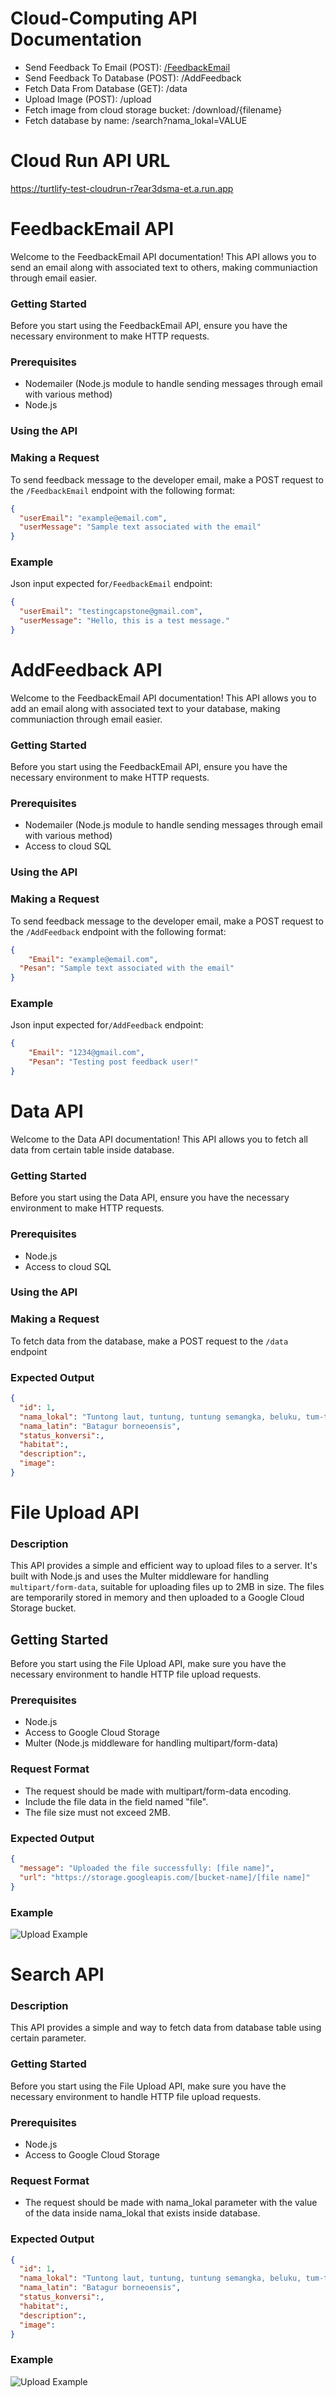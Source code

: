 # Cloud-Computing API Documentation

* Send Feedback To Email (POST): [/FeedbackEmail](#feedbackemail-api)
* Send Feedback To Database (POST): /AddFeedback
* Fetch Data From Database (GET): /data
* Upload Image (POST): /upload
* Fetch image from cloud storage bucket: /download/{filename}
* Fetch database by name: /search?nama_lokal=VALUE

# Cloud Run API URL
https://turtlify-test-cloudrun-r7ear3dsma-et.a.run.app

# FeedbackEmail API

Welcome to the FeedbackEmail API documentation! This API allows you to send an email along with associated text to others, making communiaction through email easier.

### Getting Started

Before you start using the FeedbackEmail API, ensure you have the necessary environment to make HTTP requests.

### Prerequisites
- Nodemailer (Node.js module to handle sending messages through email with various method)
- Node.js

### Using the API

### Making a Request

To send feedback message to the developer email, make a POST request to the `/FeedbackEmail` endpoint with the following format:

```json
{
  "userEmail": "example@email.com",
  "userMessage": "Sample text associated with the email"
}
```
### Example

Json input expected for`/FeedbackEmail` endpoint:

```json
{
  "userEmail": "testingcapstone@gmail.com",
  "userMessage": "Hello, this is a test message."
}
```

# AddFeedback API

Welcome to the FeedbackEmail API documentation! This API allows you to add an email along with associated text to your database, making communiaction through email easier.

### Getting Started

Before you start using the FeedbackEmail API, ensure you have the necessary environment to make HTTP requests.

### Prerequisites
- Nodemailer (Node.js module to handle sending messages through email with various method)
- Access to cloud SQL

### Using the API

### Making a Request

To send feedback message to the developer email, make a POST request to the `/AddFeedback` endpoint with the following format:

```json
{
    "Email": "example@email.com",
  "Pesan": "Sample text associated with the email"
}
```
### Example

Json input expected for`/AddFeedback` endpoint:

```json
{
    "Email": "1234@gmail.com",
    "Pesan": "Testing post feedback user!"
}
```

# Data API

Welcome to the Data API documentation! This API allows you to fetch all data from certain table inside database.

### Getting Started

Before you start using the Data API, ensure you have the necessary environment to make HTTP requests.

### Prerequisites
- Node.js
- Access to cloud SQL
  
### Using the API

### Making a Request

To fetch data from the database, make a POST request to the `/data` endpoint

### Expected Output
```json
{
  "id": 1,
  "nama_lokal": "Tuntong laut, tuntung, tuntung semangka, beluku, tum-tum",
  "nama_latin": "Batagur borneoensis",
  "status_konversi":,
  "habitat":,
  "description":,
  "image":
}
```

# File Upload API

### Description

This API provides a simple and efficient way to upload files to a server. It's built with Node.js and uses the Multer middleware for handling `multipart/form-data`, suitable for uploading files up to 2MB in size. The files are temporarily stored in memory and then uploaded to a Google Cloud Storage bucket.

## Getting Started
Before you start using the File Upload API, make sure you have the necessary environment to handle HTTP file upload requests.

### Prerequisites

- Node.js
- Access to Google Cloud Storage
- Multer (Node.js middleware for handling multipart/form-data)
  
### Request Format
- The request should be made with multipart/form-data encoding.
- Include the file data in the field named "file".
- The file size must not exceed 2MB.
  
### Expected Output
```json
{
  "message": "Uploaded the file successfully: [file name]",
  "url": "https://storage.googleapis.com/[bucket-name]/[file name]"
}
```
### Example
![Upload Example](Readme-Img/Upload.png)

# Search API

### Description

This API provides a simple and way to fetch data from database table using certain parameter. 

### Getting Started
Before you start using the File Upload API, make sure you have the necessary environment to handle HTTP file upload requests.

### Prerequisites

- Node.js
- Access to Google Cloud Storage
  
### Request Format
- The request should be made with nama_lokal parameter with the value of the data inside nama_lokal that exists inside database.

### Expected Output
```json
{
  "id": 1,
  "nama_lokal": "Tuntong laut, tuntung, tuntung semangka, beluku, tum-tum",
  "nama_latin": "Batagur borneoensis",
  "status_konversi":,
  "habitat":,
  "description":,
  "image":
}
```
### Example
![Upload Example](Readme-Img/Searchbyname.png)
